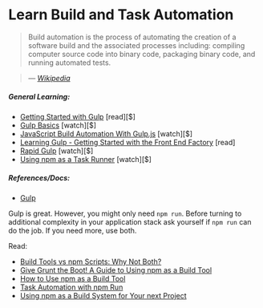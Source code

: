 # Learn Build and Task Automation

> Build automation is the process of automating the creation of a software build and the associated processes including: compiling computer source code into binary code, packaging binary code, and running automated tests.

><cite>&#8212; [Wikipedia](https://en.wikipedia.org/wiki/Build_automation)</cite>

##### General Learning:

* [Getting Started with Gulp](https://www.packtpub.com/web-development/getting-started-gulp) [read][$]
* [Gulp Basics](http://teamtreehouse.com/library/gulp-basics) [watch][$]
* [JavaScript Build Automation With Gulp.js](http://www.pluralsight.com/courses/javascript-build-automation-gulpjs) [watch][$]
* [Learning Gulp - Getting Started with the Front End Factory](http://hmphry.com/gulp) [read]
* [Rapid Gulp](https://www.packtpub.com/web-development/rapid-gulp-video) [watch][$]
* [Using npm as a Task Runner](http://teamtreehouse.com/library/using-npm-as-a-task-runner) [watch][$]

##### References/Docs:

* [Gulp](https://github.com/gulpjs/gulp/blob/master/docs/getting-started.md)

Gulp is great. However, you might only need `npm run`. Before turning to additional complexity in your application stack ask yourself if `npm run` can do the job. If you need more, use both. 

Read:

* [Build Tools vs npm Scripts: Why Not Both?](http://engineering.hobsons.com/2015/06/26/build-tools-vs-npm-scripts-why-not-both/)
* [Give Grunt the Boot! A Guide to Using npm as a Build Tool](http://www.sitepoint.com/guide-to-npm-as-a-build-tool/)
* [How to Use npm as a Build Tool](http://blog.keithcirkel.co.uk/how-to-use-npm-as-a-build-tool/)
* [Task Automation with npm Run](http://substack.net/task_automation_with_npm_run)
* [Using npm as a Build System for Your next Project](https://drublic.de/blog/npm-builds)





















 






